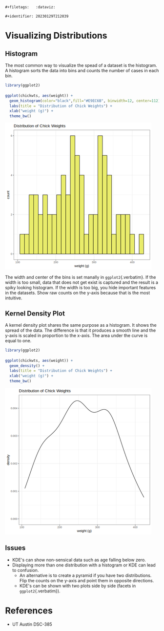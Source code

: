 ```{=org}
#+filetags:   :dataviz:
```
```{=org}
#+identifier: 20230129T212039
```
# Visualizing Distributions

## Histogram

The most common way to visualize the spead of a dataset is the
histogram. A histogram sorts the data into bins and counts the number of
cases in each bin.

``` {.r org-language="R" exports="both" results="output graphics file" file="./images/dataviz/histogram-example.png"}
library(ggplot2)

ggplot(chickwts, aes(weight)) +
  geom_histogram(color="black",fill="#E9EC6B", binwidth=12, center=112) +
  labs(title = "Distribution of Chick Weights") +
  xlab("weight (g)") +
  theme_bw()
```

![](./images/dataviz/histogram-example.png)

The width and center of the bins is set manally in `ggplot2`{.verbatim}.
If the width is too small, data that does not get exist is captured and
the result is a spiky looking histogram. If the width is too big, you
hide important features in the datasets. Show raw counts on the y-axis
because that is the most intuitive.

## Kernel Density Plot

A kernel density plot shares the same purpose as a histogram. It shows
the spread of the data. The difference is that it produces a smooth line
and the y-axis is scaled in proportion to the x-axis. The area under the
curve is equal to one.

``` {.r org-language="R" exports="both" results="output graphics file" file="./images/dataviz/kde-example.png"}
library(ggplot2)

ggplot(chickwts, aes(weight)) +
  geom_density() +
  labs(title = "Distribution of Chick Weights") +
  xlab("weight (g)") +
  theme_bw()
```

![](./images/dataviz/kde-example.png)

## Issues

-   KDE\'s can show non-sensical data such as age falling below zero.
-   Displaying more than one distribution with a histogram or KDE can
    lead to confusion.
    -   An alternative is to create a pyramid if you have two
        distributions. Flip the counts on the y-axis and point them in
        opposite directions.
    -   KDE\'s can be shown with two plots side by side (facets in
        `ggplot2`{.verbatim}).

# References

-   UT Austin DSC-385
